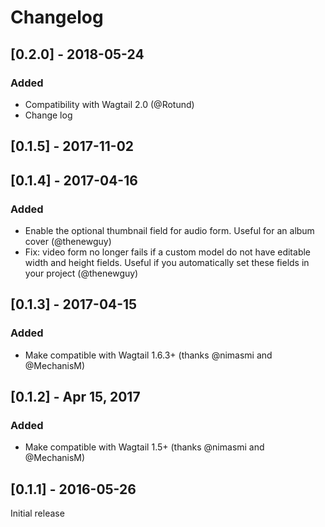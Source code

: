 # Changelog

## [0.2.0] - 2018-05-24

### Added

- Compatibility with Wagtail 2.0 (@Rotund)
- Change log


## [0.1.5] - 2017-11-02


## [0.1.4] - 2017-04-16

### Added
- Enable the optional thumbnail field for audio form. Useful for an album cover (@thenewguy)
- Fix: video form no longer fails if a custom model do not have editable width and height fields. Useful if you automatically set these fields in your project (@thenewguy)

## [0.1.3] - 2017-04-15

### Added
- Make compatible with Wagtail 1.6.3+ (thanks @nimasmi and @MechanisM)


## [0.1.2] - Apr 15, 2017

### Added
- Make compatible with Wagtail 1.5+ (thanks @nimasmi and @MechanisM)


## [0.1.1] - 2016-05-26

Initial release
